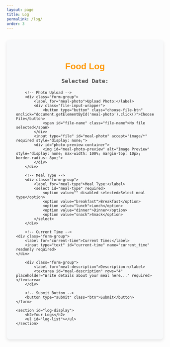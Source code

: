 ```yaml
---
layout: page
title: Log
permalink: /log/
order: 3
---
```


<main class="log-page">
    <h1>Food Log</h1>
    <p id="selected-date">Selected Date: </p>
    <form id="diet-log-form">
        
        <!-- Photo Upload -->
        <div class="form-group">
            <label for="meal-photo">Upload Photo:</label>
            <div class="file-input-wrapper">
                <button type="button" class="choose-file-btn" onclick="document.getElementById('meal-photo').click()">Choose File</button>
                <span id="file-name" class="file-name">No file selected</span>
            </div>
            <input type="file" id="meal-photo" accept="image/*" required style="display: none;">
            <div id="photo-preview-container">
                <img id="meal-photo-preview" alt="Image Preview" style="display: none; max-width: 100%; margin-top: 10px; border-radius: 8px;">
            </div>
        </div>

        <!-- Meal Type -->
        <div class="form-group">
            <label for="meal-type">Meal Type:</label>
            <select id="meal-type" required>
                <option value="" disabled selected>Select meal type</option>
                <option value="breakfast">Breakfast</option>
                <option value="lunch">Lunch</option>
                <option value="dinner">Dinner</option>
                <option value="snack">Snack</option>
            </select>
        </div>

        <!-- Current Time -->
    <div class="form-group">
        <label for="current-time">Current Time:</label>
        <input type="text" id="current-time" name="current_time" readonly required>
    </div>

<script>
    // Function to format the current date and time without seconds
    function getCurrentTime() {
        const now = new Date();
        const year = now.getFullYear();
        const month = String(now.getMonth() + 1).padStart(2, '0');
        const day = String(now.getDate()).padStart(2, '0');
        const hours = String(now.getHours()).padStart(2, '0');
        const minutes = String(now.getMinutes()).padStart(2, '0');
        return `${year}-${month}-${day} ${hours}:${minutes}`;
    }

    // Set the current time in the input field when the page loads
    document.addEventListener('DOMContentLoaded', () => {
        const currentTimeInput = document.getElementById('current-time');
        if (currentTimeInput) {
            currentTimeInput.value = getCurrentTime();
        }
    });
</script>

        <div class="form-group">
            <label for="meal-description">Description:</label>
            <textarea id="meal-description" rows="4" placeholder="Write details about your meal here..." required></textarea>
        </div>

        <!-- Submit Button -->
        <button type="submit" class="btn">Submit</button>
    </form>

    <section id="log-display">
        <h2>Your Logs</h2>
        <ul id="log-list"></ul>
    </section>

</main>

<script>
    // Load selected date from local storage
    const selectedDate = localStorage.getItem('selectedDate') || new Date().toISOString().split('T')[0]; // 기본값: 오늘 날짜
    document.getElementById('selected-date').textContent = `Selected Date: ${selectedDate}`;

    // Update form with the selected date
    document.getElementById('current-time').value = selectedDate;

    // Display logs for the selected date
    function displayLogs() {
    const logs = JSON.parse(localStorage.getItem('dietLogs')) || [];
    const logList = document.getElementById('log-list');
    logList.innerHTML = '';

    logs.forEach(log => {
        const logItem = document.createElement('li');
        logItem.className = 'log-item';

        // Left image container
        const logImage = document.createElement('img');
        logImage.src = log.imageSrc;
        logImage.alt = 'Meal Image';
        logImage.className = 'log-image';

        // Right text container
        const logDetails = document.createElement('div');
        logDetails.className = 'log-details';

        const logDate = document.createElement('p');
        logDate.textContent = `Date: ${log.currentTime.split(' ')[0]}`;

        const logTime = document.createElement('p');
        logTime.textContent = `Time: ${log.currentTime.split(' ')[1]}`;

        const logMealType = document.createElement('p');
        logMealType.textContent = `Meal Type: ${log.mealType}`;

        const logDescription = document.createElement('p');
        logDescription.textContent = `Description: ${log.mealDescription}`;

        logDetails.appendChild(logDate);
        logDetails.appendChild(logTime);
        logDetails.appendChild(logMealType);
        logDetails.appendChild(logDescription);

        logItem.appendChild(logImage);
        logItem.appendChild(logDetails);

        logList.appendChild(logItem);
    });
}

    // Display logs on page load
    document.addEventListener('DOMContentLoaded', displayLogs);

    // Function to format current time (without seconds)
    function getCurrentTime() {
        const now = new Date();
        const year = now.getFullYear();
        const month = String(now.getMonth() + 1).padStart(2, '0');
        const day = String(now.getDate()).padStart(2, '0');
        const hours = String(now.getHours()).padStart(2, '0');
        const minutes = String(now.getMinutes()).padStart(2, '0');
        return `${year}-${month}-${day} ${hours}:${minutes}`;
    }

    // Initialize current time field
    document.addEventListener('DOMContentLoaded', () => {
        const currentTimeInput = document.getElementById('current-time');
        currentTimeInput.value = getCurrentTime();
    });

    // Save log and reload
    // Save log on form submission
    const form = document.getElementById('diet-log-form');
    form.addEventListener('submit', function (e) {
        e.preventDefault();

        const mealType = document.getElementById('meal-type').value;
        const mealDescription = document.getElementById('meal-description').value;
        const currentTime = document.getElementById('current-time').value;
        const preview = document.getElementById('meal-photo-preview');

        if (!mealPhotoInput.files[0]) {
            alert('Please upload a photo of your meal.');
            return;
        }

        const imageSrc = preview.src;

        const logs = JSON.parse(localStorage.getItem('dietLogs')) || [];
        logs.push({
            mealType,
            currentTime,
            mealDescription,
            imageSrc,
        });
        localStorage.setItem('dietLogs', JSON.stringify(logs));

        displayLogs(); // 새로고침 없이 로그 갱신
        e.target.reset(); // Reset the form after submission
        preview.style.display = 'none'; // 미리보기 숨김
        fileName.textContent = 'No file selected';
    });


    // Display logs on page load
    document.addEventListener('DOMContentLoaded', displayLogs);

    document.addEventListener('DOMContentLoaded', () => {
        const currentTimeInput = document.getElementById('current-time');
        if (currentTimeInput) {
            currentTimeInput.value = getCurrentTime();
        }
    });
    
    // Ensure mealPhotoInput is defined
    // Modify to ensure preview updates correctly
    const preview = document.getElementById('meal-photo-preview');
    const mealPhotoInput = document.getElementById('meal-photo');

    // Check and display preview
    mealPhotoInput.addEventListener('change', function () {
        const file = this.files[0];
        if (file) {
            const reader = new FileReader();

            reader.onload = function (e) {
                preview.src = e.target.result;
                preview.style.display = 'block';
            };

            reader.readAsDataURL(file);
        } else {
            preview.style.display = 'none';
        }
    });



</script>

<style>
    main.log-page {
        font-family: 'Nanum Gothic Coding', monospace;
        max-width: 700px;
        margin: 30px auto;
        padding: 30px;
        background-color: #f8f9fa;
        border-radius: 10px;
        box-shadow: 0 4px 10px rgba(0, 0, 0, 0.1);
    }

    h1 {
        font-family: 'Arial', sans-serif;
        font-size: 28px;
        color: #FF9800;
        margin-bottom: 20px;
        text-align: center;
    }

    #selected-date {
        font-size: 18px;
        color: #555;
        margin-bottom: 20px;
        text-align: center;
        font-weight: bold;
    }

    .form-group {
        margin-bottom: 20px;
    }

    label {
        display: block;
        margin-bottom: 8px;
        font-weight: bold;
        color: #FF9800;
        font-size: 16px;
    }

    input, select, textarea, button {
        width: 100%;
        padding: 12px;
        margin-top: 5px;
        font-size: 16px;
        border: 1px solid #ddd;
        border-radius: 8px;
        box-sizing: border-box;
        font-family: 'Nanum Gothic Coding', monospace;
    }

    input[type="file"] {
        padding: 8px;
    }

    input:focus, select:focus, textarea:focus {
        outline: none;
        border-color: #FF9800; /* 주황색 계열 */
        box-shadow: 0 0 5px rgba(255, 152, 0, 0.5);
    }

    textarea {
        resize: none;
        height: 120px;
    }

    button {
        background-color: #FF9800; /* 주황색 계열 */
        color: white;
        font-weight: bold;
        text-transform: uppercase;
        cursor: pointer;
        transition: background-color 0.2s ease, transform 0.1s ease;
    }

    button:hover {
        background-color: #E67E22; /* 조금 더 어두운 주황색 */
        transform: scale(1.05);
    }

    section#log-display {
        margin-top: 40px;
        padding: 20px;
        background-color: #fff;
        border-radius: 10px;
        box-shadow: 0 4px 10px rgba(0, 0, 0, 0.1);
    }

    section#log-display h2 {
        font-size: 22px;
        color: #FF9800;
        margin-bottom: 15px;
        text-align: center;
    }

    ul#log-list {
        list-style: none;
        padding: 0;
        font-size: 16px;
    }

    ul#log-list li {
        padding: 10px;
        margin-bottom: 10px;
        background-color: #f8f9fa;
        border: 1px solid #ddd;
        border-radius: 8px;
        color: #333;
        line-height: 1.5;
        transition: background-color 0.2s ease, box-shadow 0.2s ease;
    }

    ul#log-list li:hover {
        background-color: #FFE0B2; /* 주황색 계열의 연한 배경 */
        box-shadow: 0 2px 5px rgba(255, 152, 0, 0.1);
    }
    #photo-preview-container {
        text-align: center;
        margin-top: 10px;
    }

    #meal-photo-preview {
        max-width: 100%;
        max-height: 200px;
        border: 1px solid #ccc;
        border-radius: 5px;
        padding: 5px;
        background-color: #f9f9f9;
    }
    .file-input-wrapper {
    display: flex;
    align-items: center; /* 수평 정렬 */
    gap: 10px; /* 버튼과 텍스트 사이 간격 */
    margin-top: 10px;
    }

    .file-input-wrapper {
    display: flex;
    align-items: center; /* 수평 정렬 */
    gap: 10px; /* 버튼과 텍스트 사이 간격 */
    margin-top: 10px;
    }

    .choose-file-btn {
        padding: 3px 8px; /* 작은 패딩 */
        font-size: 16px; /* 작은 글씨 크기 */
        background-color: #FF9800; /* 주황색 버튼 */
        color: white;
        border: none;
        border-radius: 3px; /* 둥근 모서리 */
        cursor: pointer;
        transition: background-color 0.2s ease, transform 0.1s ease;
        line-height: 1; /* 버튼 높이 줄이기 */
        height: auto; /* 자동 높이 */
        width: auto; /* 텍스트 내용에 맞춰 버튼 크기 조정 */
        white-space: nowrap; /* 텍스트 줄 바꿈 방지 */
        text-align: center; /* 텍스트 가운데 정렬 */
    }

    .choose-file-btn:hover {
        background-color: #E67E22; /* 버튼 호버 효과 */
    }

    .file-input-wrapper {
        display: flex;
        align-items: center; /* 수평 정렬 */
        gap: 8px; /* 버튼과 텍스트 사이 간격 */
    }

    .file-name {
        font-size: 16px; /* 텍스트 크기 줄임 */
        color: #555; /* 회색 톤 */
        white-space: nowrap; /* 텍스트 줄 바꿈 방지 */
        overflow: hidden;
        text-overflow: ellipsis; /* 긴 파일 이름 잘림 처리 */
        max-width: 150px; /* 텍스트 최대 너비 줄임 */
    }
    .log-item {
    display: flex;
    align-items: flex-start;
    gap: 15px;
    margin-bottom: 20px;
    padding: 15px;
    background-color: #f8f9fa;
    border: 1px solid #ddd;
    border-radius: 8px;
    transition: background-color 0.2s ease, box-shadow 0.2s ease;
    }

/* Log image */
    .log-image {
        width: 50%;
        max-width: 150px;
        height: auto;
        border-radius: 8px;
        object-fit: cover;
        box-shadow: 0 2px 4px rgba(0, 0, 0, 0.1);
    }

/* Log details container */
    .log-details {
        flex: 1;
        display: flex;
        flex-direction: column;
        gap: 5px;
        color: #333;
        font-size: 14px;
    }

/* Log item hover effect */
    .log-item:hover {
        background-color: #ffe0b2; /* Light orange background */
        box-shadow: 0 2px 5px rgba(255, 152, 0, 0.1);
    }
</style>
